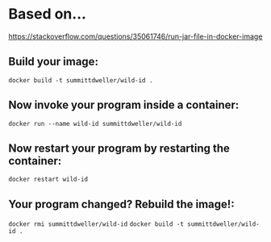 # Based on...
https://stackoverflow.com/questions/35061746/run-jar-file-in-docker-image

## Build your image:
`docker build -t summittdweller/wild-id .`

## Now invoke your program inside a container:
`docker run --name wild-id summittdweller/wild-id`

## Now restart your program by restarting the container:
`docker restart wild-id`

## Your program changed? Rebuild the image!:
`docker rmi summittdweller/wild-id`
`docker build -t summittdweller/wild-id .`
